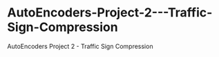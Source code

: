 # AutoEncoders-Project-2---Traffic-Sign-Compression
AutoEncoders Project 2 - Traffic Sign Compression
